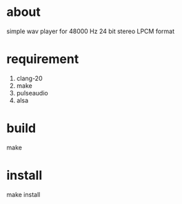 # about

simple wav player for 48000 Hz 24 bit stereo LPCM format

# requirement

1. clang-20
2. make
3. pulseaudio
4. alsa

# build

make

# install

make install
